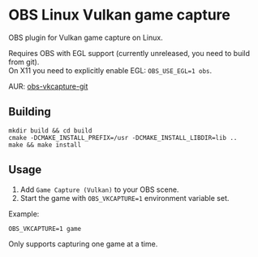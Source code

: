 # OBS Linux Vulkan game capture

OBS plugin for Vulkan game capture on Linux.

Requires OBS with EGL support (currently unreleased, you need to build from git).  
On X11 you need to explicitly enable EGL: `OBS_USE_EGL=1 obs`.

AUR: [obs-vkcapture-git](https://aur.archlinux.org/packages/obs-vkcapture-git/)

## Building

    mkdir build && cd build
    cmake -DCMAKE_INSTALL_PREFIX=/usr -DCMAKE_INSTALL_LIBDIR=lib ..
    make && make install

## Usage

1. Add `Game Capture (Vulkan)` to your OBS scene.
2. Start the game with `OBS_VKCAPTURE=1` environment variable set.

Example:

    OBS_VKCAPTURE=1 game

Only supports capturing one game at a time.

